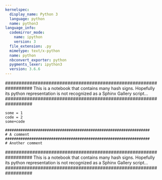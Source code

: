 ```yaml
---
kernelspec:
  display_name: Python 3
  language: python
  name: python3
language_info:
  codemirror_mode:
    name: ipython
    version: 3
  file_extension: .py
  mimetype: text/x-python
  name: python
  nbconvert_exporter: python
  pygments_lexer: ipython3
  version: 3.6.6
---
```


##################################################################
This is a notebook that contains many hash signs.
Hopefully its python representation is not recognized as a Sphinx Gallery script...
##################################################################

```{code-cell} ipython3
some = 1
code = 2
some+code

##################################################################
# A comment
##################################################################
# Another comment
```

##################################################################
This is a notebook that contains many hash signs.
Hopefully its python representation is not recognized as a Sphinx Gallery script...
##################################################################

